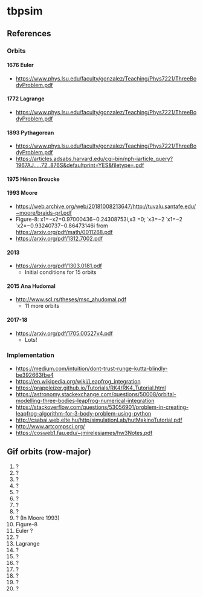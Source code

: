 # tbpsim

## References
### Orbits
#### 1676 Euler
* https://www.phys.lsu.edu/faculty/gonzalez/Teaching/Phys7221/ThreeBodyProblem.pdf
#### 1772 Lagrange
* https://www.phys.lsu.edu/faculty/gonzalez/Teaching/Phys7221/ThreeBodyProblem.pdf
#### 1893 Pythagorean
* https://www.phys.lsu.edu/faculty/gonzalez/Teaching/Phys7221/ThreeBodyProblem.pdf
* https://articles.adsabs.harvard.edu/cgi-bin/nph-iarticle_query?1967AJ.....72..876S&defaultprint=YES&filetype=.pdf
#### 1975 Hénon Broucke 
#### 1993 Moore
* https://web.archive.org/web/20181008213647/http://tuvalu.santafe.edu/~moore/braids-prl.pdf
* Figure-8: x1=−x2=0.97000436−0.24308753i,x3 =0; ˙x3=−2 ˙x1=−2 ˙x2=−0.93240737−0.86473146i from https://arxiv.org/pdf/math/0011268.pdf
* https://arxiv.org/pdf/1312.7002.pdf
#### 2013
* https://arxiv.org/pdf/1303.0181.pdf
   * Initial conditions for 15 orbits
#### 2015 Ana Hudomal
* http://www.scl.rs/theses/msc_ahudomal.pdf
   * 11 more orbits
#### 2017-18
* https://arxiv.org/pdf/1705.00527v4.pdf
   * Lots!

### Implementation
* https://medium.com/intuition/dont-trust-runge-kutta-blindly-be392663fbe4
* https://en.wikipedia.org/wiki/Leapfrog_integration
* https://prappleizer.github.io/Tutorials/RK4/RK4_Tutorial.html
* https://astronomy.stackexchange.com/questions/50008/orbital-modelling-three-bodies-leapfrog-numerical-integration
* https://stackoverflow.com/questions/53056901/problem-in-creating-leapfrog-algorithm-for-3-body-problem-using-python
* http://csabai.web.elte.hu/http/simulationLab/hutMakinoTutorial.pdf
* http://www.artcompsci.org/
* https://cosweb1.fau.edu/~jmirelesjames/hw3Notes.pdf

## Gif orbits (row-major)
1. ?
2. ?
3. ?
4. ?
5. ?
6. ?
7. ?
8. ?
9. ? (In Moore 1993)
10. Figure-8
11. Euler ?
12. ?
13. Lagrange
14. ?
15. ?
16. ?
17. ?
18. ?
19. ?
20. ?
